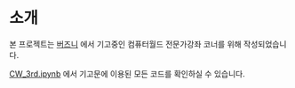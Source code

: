 # 소개

본 프로젝트는 [버즈니](http://buzzni.com) 에서 기고중인 컴퓨터월드 전문가강좌 코너를 위해 작성되었습니다.

[CW_3rd.ipynb](https://github.com/haandol/kobis/blob/master/CW_3rd.ipynb) 에서 기고문에 이용된 모든 코드를 확인하실 수 있습니다.
